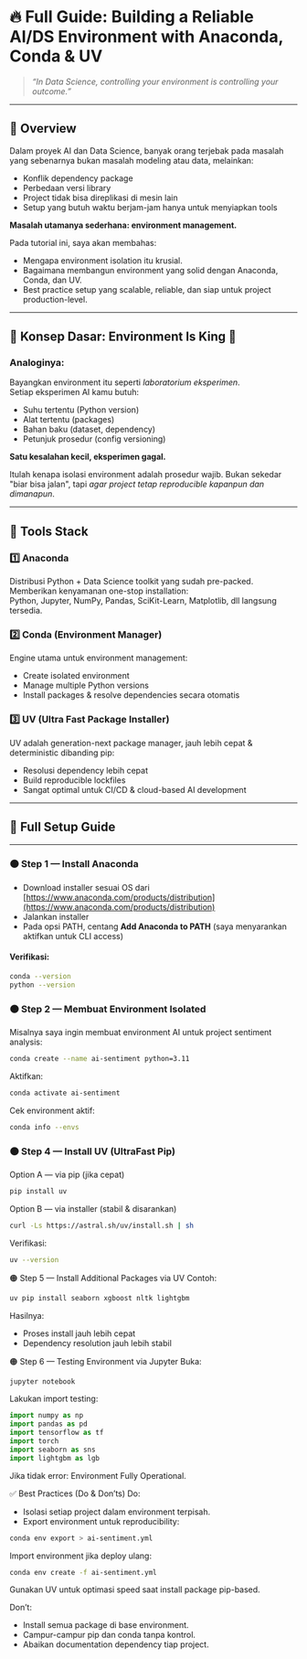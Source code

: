 # 🔥 Full Guide: Building a Reliable AI/DS Environment with Anaconda, Conda & UV

> _“In Data Science, controlling your environment is controlling your outcome.”_

---

## 📌 Overview

Dalam proyek AI dan Data Science, banyak orang terjebak pada masalah yang sebenarnya bukan masalah modeling atau data, melainkan:

- Konflik dependency package
- Perbedaan versi library
- Project tidak bisa direplikasi di mesin lain
- Setup yang butuh waktu berjam-jam hanya untuk menyiapkan tools

**Masalah utamanya sederhana: environment management.**

Pada tutorial ini, saya akan membahas:

- Mengapa environment isolation itu krusial.
- Bagaimana membangun environment yang solid dengan Anaconda, Conda, dan UV.
- Best practice setup yang scalable, reliable, dan siap untuk project production-level.

---

## 🧠 Konsep Dasar: Environment Is King 👑

### Analoginya:

Bayangkan environment itu seperti *laboratorium eksperimen*.  
Setiap eksperimen AI kamu butuh:

- Suhu tertentu (Python version)
- Alat tertentu (packages)
- Bahan baku (dataset, dependency)
- Petunjuk prosedur (config versioning)

**Satu kesalahan kecil, eksperimen gagal.**

Itulah kenapa isolasi environment adalah prosedur wajib. Bukan sekedar "biar bisa jalan", tapi *agar project tetap reproducible kapanpun dan dimanapun*.

---

## 🔧 Tools Stack

### 1️⃣ **Anaconda**  
Distribusi Python + Data Science toolkit yang sudah pre-packed.  
Memberikan kenyamanan one-stop installation:  
Python, Jupyter, NumPy, Pandas, SciKit-Learn, Matplotlib, dll langsung tersedia.

### 2️⃣ **Conda (Environment Manager)**  
Engine utama untuk environment management:

- Create isolated environment
- Manage multiple Python versions
- Install packages & resolve dependencies secara otomatis

### 3️⃣ **UV (Ultra Fast Package Installer)**  
UV adalah generation-next package manager, jauh lebih cepat & deterministic dibanding pip:

- Resolusi dependency lebih cepat
- Build reproducible lockfiles
- Sangat optimal untuk CI/CD & cloud-based AI development

---

## 🚀 Full Setup Guide

---

### 🟠 Step 1 — Install Anaconda

- Download installer sesuai OS dari [https://www.anaconda.com/products/distribution](https://www.anaconda.com/products/distribution)
- Jalankan installer
- Pada opsi PATH, centang **Add Anaconda to PATH** (saya menyarankan aktifkan untuk CLI access)

#### Verifikasi:

```bash
conda --version
python --version
```

### 🟠  Step 2 — Membuat Environment Isolated

Misalnya saya ingin membuat environment AI untuk project sentiment analysis:
```bash
conda create --name ai-sentiment python=3.11
```

Aktifkan:
```bash
conda activate ai-sentiment
```

Cek environment aktif:
```bash
conda info --envs
```

### 🟠 Step 4 — Install UV (UltraFast Pip)
Option A — via pip (jika cepat)
```bash
pip install uv
```

Option B — via installer (stabil & disarankan)
```bash
curl -Ls https://astral.sh/uv/install.sh | sh
```

Verifikasi:
```bash
uv --version
```

🟠 Step 5 — Install Additional Packages via UV
Contoh:

```bash
uv pip install seaborn xgboost nltk lightgbm
```

Hasilnya:
- Proses install jauh lebih cepat
- Dependency resolution jauh lebih stabil

🟠 Step 6 — Testing Environment via Jupyter
Buka:

```bash
jupyter notebook
```

Lakukan import testing:
```python
import numpy as np
import pandas as pd
import tensorflow as tf
import torch
import seaborn as sns
import lightgbm as lgb
```
Jika tidak error: Environment Fully Operational.

✅ Best Practices (Do & Don’ts)
Do:
- Isolasi setiap project dalam environment terpisah.
- Export environment untuk reproducibility:

```bash
conda env export > ai-sentiment.yml
```
Import environment jika deploy ulang:

```bash
conda env create -f ai-sentiment.yml
```
Gunakan UV untuk optimasi speed saat install package pip-based.

Don’t:
- Install semua package di base environment.
- Campur-campur pip dan conda tanpa kontrol.
- Abaikan documentation dependency tiap project.
